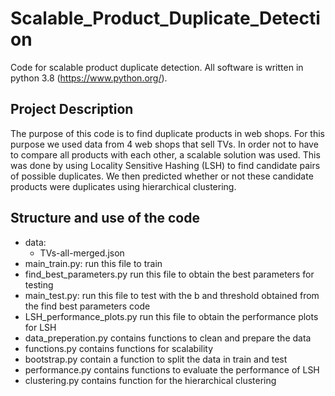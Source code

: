 # Scalable_Product_Duplicate_Detection
Code for scalable product duplicate detection. All software is written in python 3.8 (https://www.python.org/). 

## Project Description 
The purpose of this code is to find duplicate products in web shops. For this purpose we used data from 4 web shops that sell TVs. In order not to have to compare all products with each other, a scalable solution was used. This was done by using Locality Sensitive Hashing (LSH) to find candidate pairs of possible duplicates. We then predicted whether or not these candidate products were duplicates using hierarchical clustering.

## Structure and use of the code
- data: 
  * TVs-all-merged.json
- main_train.py:
run this file to train
- find_best_parameters.py
run this file to obtain the best parameters for testing
 - main_test.py:
run this file to test with the b and threshold obtained from the find best parameters code
- LSH_performance_plots.py
run this file to obtain the performance plots for LSH
- data_preperation.py
  contains functions to clean and prepare the data
- functions.py
  contains functions for scalability
- bootstrap.py
  contain a function to split the data in train and test
- performance.py
  contains functions to evaluate the performance of LSH
- clustering.py
  contains function for the hierarchical clustering
  
 
